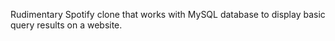 Rudimentary Spotify clone that works with MySQL database to display basic query results on a website. 
